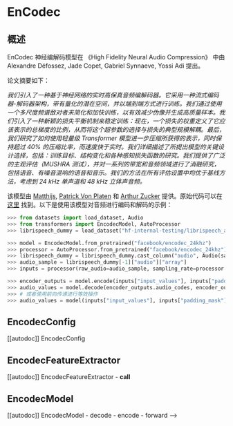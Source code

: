 <!--版权所有 2023 年 HuggingFace 团队。保留所有权利。

根据 Apache License, Version 2.0 许可证（以下简称“许可证”），除非遵守许可证，否则您不得使用此文件。您可以在以下网址获取许可证的副本：

http://www.apache.org/licenses/LICENSE-2.0

除非适用法律要求或书面同意，根据许可证分发的软件是基于“按原样”提供的，不附带任何明示或暗示的担保或条件。查看许可证以获取许可证下的特定语言和限制事项。

⚠️请注意，此文件为 Markdown 格式，但包含我们的文档生成器的特定语法（类似于 MDX），在您的 Markdown 查看器中可能无法正确显示。

-->

# EnCodec

## 概述

EnCodec 神经编解码模型在 《High Fidelity Neural Audio Compression》 中由 Alexandre Défossez, Jade Copet, Gabriel Synnaeve, Yossi Adi 提出。

论文摘要如下：

*我们引入了一种基于神经网络的实时高保真音频编解码器。它采用一种流式编码器-解码器架构，带有量化的潜在空间，并以端到端方式进行训练。我们通过使用一个多尺度频谱敌对者来简化和加快训练，以有效减少伪像并生成高质量样本。我们引入了一种新颖的损失平衡机制来稳定训练：现在，一个损失的权重定义了它应该表示的总梯度的比例，从而将这个超参数的选择与损失的典型规模解耦。最后，我们研究了如何使用轻量级 Transformer 模型进一步压缩所获得的表示，同时保持超过 40% 的压缩比率，而速度快于实时。我们详细描述了所提出模型的关键设计选择，包括：训练目标、结构变化和各种感知损失函数的研究。我们提供了广泛的主观评估（MUSHRA 测试），并对一系列的带宽和音频领域进行了消融研究，包括语音、有噪音混响的语音和音乐。我们的方法在所有评估设置中均优于基线方法，考虑到 24 kHz 单声道和 48 kHz 立体声音频。*

该模型由 [Matthijs](https://huggingface.co/Matthijs), [Patrick Von Platen](https://huggingface.co/patrickvonplaten) 和 [Arthur Zucker](https://huggingface.co/ArthurZ) 提供。原始代码可以在 [这里](https://github.com/facebookresearch/encodec) 找到。以下是使用该模型对音频进行编码和解码的示例：

```python 
>>> from datasets import load_dataset, Audio
>>> from transformers import EncodecModel, AutoProcessor
>>> librispeech_dummy = load_dataset("hf-internal-testing/librispeech_asr_dummy", "clean", split="validation")

>>> model = EncodecModel.from_pretrained("facebook/encodec_24khz")
>>> processor = AutoProcessor.from_pretrained("facebook/encodec_24khz")
>>> librispeech_dummy = librispeech_dummy.cast_column("audio", Audio(sampling_rate=processor.sampling_rate))
>>> audio_sample = librispeech_dummy[-1]["audio"]["array"]
>>> inputs = processor(raw_audio=audio_sample, sampling_rate=processor.sampling_rate, return_tensors="pt")

>>> encoder_outputs = model.encode(inputs["input_values"], inputs["padding_mask"])
>>> audio_values = model.decode(encoder_outputs.audio_codes, encoder_outputs.audio_scales, inputs["padding_mask"])[0]
>>> # 或者使用前向传递进行等效操作
>>> audio_values = model(inputs["input_values"], inputs["padding_mask"]).audio_values
```


## EncodecConfig

[[autodoc]] EncodecConfig

## EncodecFeatureExtractor

[[autodoc]] EncodecFeatureExtractor
    - __call__

## EncodecModel

[[autodoc]] EncodecModel
    - decode
    - encode
    - forward
-->